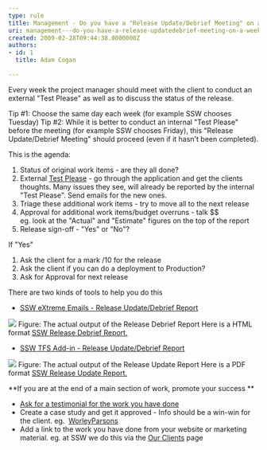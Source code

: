 ```yaml
---
type: rule
title: Management - Do you have a "Release Update/Debrief Meeting" on a weekly basis?
uri: management---do-you-have-a-release-updatedebrief-meeting-on-a-weekly-basis
created: 2009-02-28T09:44:38.0000000Z
authors:
- id: 1
  title: Adam Cogan

---
```



Every week the project manager should meet with the client to conduct an external "Test Please" as well as to discuss the status of the release.

Tip #1: Choose the same day each week (for example SSW chooses Tuesday)
 Tip #2: While it is better to conduct an internal "Test Please" before the meeting (for example SSW chooses Friday), this "Release Update/Debrief Meeting" should proceed (even if it hasn't been completed).

This is the agenda:

1. Status of original work items - are they all done?
2. External [Test Please](/Management/RulesToSuccessfulProjects/Pages/InternalTestPlease.aspx) - go through the application and get the clients thoughts. Many issues they see, will already be reported by the internal "Test Please". Send emails for the new ones.
3. Triage these additional work items - try to move all to the next release
4. Approval for additional work items/budget overruns - talk $$ 
<br>    eg. look at the "Actual" and "Estimate" figures on the top of the report
5. Release sign-off - "Yes" or "No"?


If "Yes"

1. Ask the client for a mark /10 for the release
2. Ask the client if you can do a deployment to Production?
3. Ask for Approval for next release


There are two kinds of tools to help you do this

- [SSW eXtreme Emails - Release Update/Debrief Report](http&#58;//www.ssw.com.au/ssw/EXtremeEmails/ManageProjects.aspx#ReleaseDebrief)

![](/Management/RulesToSuccessfulProjects/PublishingImages/ReleaseDebrief_small.jpg) Figure: The actual output of the Release Debrief Report
Here is a HTML format [SSW Release Debrief Report.](http&#58;//www.ssw.com.au/ssw/extremeemails/reports/releasedebriefreport.htm)

- [SSW TFS Add-in - Release Update/Debrief Report](http&#58;//www.ssw.com.au/ssw/AgileTemplate/UserGuide.aspx#ReleaseUpdate)

![](/Management/RulesToSuccessfulProjects/PublishingImages/ProgressReport_small.jpg) Figure: The actual output of the Release Update Report
Here is a PDF format [SSW Release Update Report.](http&#58;//www.ssw.com.au/ssw/AgileTemplate/Sample/SSWReleaseUpdate.pdf)

**If you are at the end of a main section of work, promote your success **

- [Ask for a testimonial for the work you have done](http&#58;//www.ssw.com.au/ssw/Standards/Rules/RulesToBeingSoftwareConsultantsDealingWithClients.aspx#PostClientWork)
- Create a case study and get it approved - Info should be a win-win for the client. eg.  [WorleyParsons](http&#58;//www.ssw.com.au/ssw/Company/WorleyparsonsCaseStudy.aspx)
- Add a link to the work you have done from your website or marketing material. eg. at SSW we do this via the [Our Clients](http&#58;//www.ssw.com.au/ssw/Company/OurClients.aspx) page


